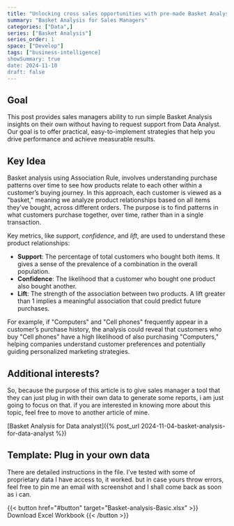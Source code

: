 ```yaml
---
title: "Unlocking cross sales opportunities with pre-made Basket Analysis template"
summary: "Basket Analysis for Sales Managers"
categories: ["Data",]
series: ["Basket Analysis"]
series_order: 1
space: ["Develop"]
tags: ["business-intelligence]
showSummary: true
date: 2024-11-10
draft: false
---
```


## Goal

This post provides sales managers ability to run simple Basket Analysis insights on their own without having to request support from Data Analyst. Our goal is to offer practical, easy-to-implement strategies that help you drive performance and achieve measurable results.

## Key Idea

Basket analysis using Association Rule, involves understanding purchase patterns over time to see how products relate to each other within a customer’s buying journey. In this approach, each customer is viewed as a "basket," meaning we analyze product relationships based on all items they’ve bought, across different orders. The purpose is to find patterns in what customers purchase together, over time, rather than in a single transaction.

Key metrics, like *support*, *confidence*, and *lift*, are used to understand these product relationships:

- **Support**: The percentage of total customers who bought both items. It gives a sense of the prevalence of a combination in the overall population.
- **Confidence**: The likelihood that a customer who bought one product also bought another.
- **Lift**: The strength of the association between two products. A lift greater than 1 implies a meaningful association that could predict future purchases.

For example, if "Computers" and "Cell phones" frequently appear in a customer’s purchase history, the analysis could reveal that customers who buy "Cell phones" have a high likelihood of also purchasing "Computers," helping companies understand customer preferences and potentially guiding personalized marketing strategies.

## Additional interests?


So, because the purpose of this article is to give sales manager a tool that they can just plug in with their own data to generate some reports, i am just going to focus on that. if you are interested in knowing more about this topic, feel free to move to another article of mine. 


[Basket Analysis for Data analyst]({% post_url 2024-11-04-basket-analysis-for-data-analyst %})

## Template: Plug in your own data

There are detailed instructions in the file. I’ve tested with some of proprietary data I have access to, it worked. but in case yours throw errors, feel free to pin me an email with screenshot and I shall come back as soon as i can.


{{< button href="#button" target="Basket-analysis-Basic.xlsx" >}}
Download Excel Workbook
{{< /button >}}

